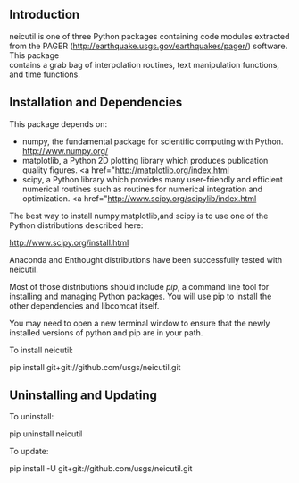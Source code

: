 Introduction
------------

neicutil is one of three Python packages containing code modules extracted from the 
PAGER (http://earthquake.usgs.gov/earthquakes/pager/) software.  This package  
contains a grab bag of interpolation routines, text manipulation functions, and time functions.

Installation and Dependencies
-----------------------------

This package depends on:
 * numpy, the fundamental package for scientific computing with Python. <a href="http://www.numpy.org/">http://www.numpy.org/</a>  
 * matplotlib, a Python 2D plotting library which produces publication quality figures. <a href="<a href="http://matplotlib.org/index.html">http://matplotlib.org/index.html</a>
 * scipy, a Python library which provides many user-friendly and efficient numerical routines such as routines for numerical integration and optimization. <a href="<a href="http://www.scipy.org/scipylib/index.html">http://www.scipy.org/scipylib/index.html</a>

The best way to install numpy,matplotlib,and scipy is to use one of the Python distributions described here:

<a href="http://www.scipy.org/install.html">http://www.scipy.org/install.html</a>

Anaconda and Enthought distributions have been successfully tested with neicutil.

Most of those distributions should include <em>pip</em>, a command line tool for installing and 
managing Python packages.  You will use pip to install the other dependencies and libcomcat itself.  
 
You may need to open a new terminal window to ensure that the newly installed versions of python and pip
are in your path.

To install neicutil:

pip install git+git://github.com/usgs/neicutil.git

Uninstalling and Updating
-------------------------

To uninstall:

pip uninstall neicutil

To update:

pip install -U git+git://github.com/usgs/neicutil.git



